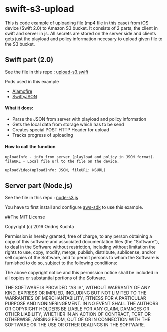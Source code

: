 # swift-s3-upload
This is code example of uploading file (mp4 file in this case) from iOS device (Swift 2.0) to Amazon S3 bucket.
It consists of 2 parts, the client in swift and server in js. All secrets are stored on the server side and clients gets 
just the playload and policy information necesary to upload given file to the S3 bucket.


## Swift part (2.0)
See the file in this repo : [upload-s3.swift](https://github.com/OndrejKuchta/swift-s3-upload/blob/master/upload-s3.swift)

Pods used in this example
* [Alamofire](https://github.com/Alamofire/Alamofire)
* [SwiftyJSON](https://github.com/SwiftyJSON/SwiftyJSON) 

#### What it does:
* Parse the JSON from server with playload and policy information
* Gets the local data from storage which has to be send
* Creates special POST HTTP Header for upload
* Tracks progress of uploading

#### How to call the function 
```
uploadInfo - info from server (playload and policy in JSON format).
fileURL - Local file url to the file on the device.

uploadVideo(uploadInfo: JSON, fileURL: NSURL)
```



## Server part (Node.js)
See the file in this repo : [node-s3.js](https://github.com/OndrejKuchta/swift-s3-upload/blob/master/node-s3.js)

You have to first install and configure [aws-sdk](https://aws.amazon.com/sdk-for-node-js/) to use this example.




##The MIT License

Copyright (c) 2016 Ondrej Kuchta

Permission is hereby granted, free of charge, to any person obtaining a copy
of this software and associated documentation files (the "Software"), to deal
in the Software without restriction, including without limitation the rights
to use, copy, modify, merge, publish, distribute, sublicense, and/or sell
copies of the Software, and to permit persons to whom the Software is
furnished to do so, subject to the following conditions:

The above copyright notice and this permission notice shall be included in
all copies or substantial portions of the Software.

THE SOFTWARE IS PROVIDED "AS IS", WITHOUT WARRANTY OF ANY KIND, EXPRESS OR
IMPLIED, INCLUDING BUT NOT LIMITED TO THE WARRANTIES OF MERCHANTABILITY,
FITNESS FOR A PARTICULAR PURPOSE AND NONINFRINGEMENT. IN NO EVENT SHALL THE
AUTHORS OR COPYRIGHT HOLDERS BE LIABLE FOR ANY CLAIM, DAMAGES OR OTHER
LIABILITY, WHETHER IN AN ACTION OF CONTRACT, TORT OR OTHERWISE, ARISING FROM,
OUT OF OR IN CONNECTION WITH THE SOFTWARE OR THE USE OR OTHER DEALINGS IN
THE SOFTWARE.
